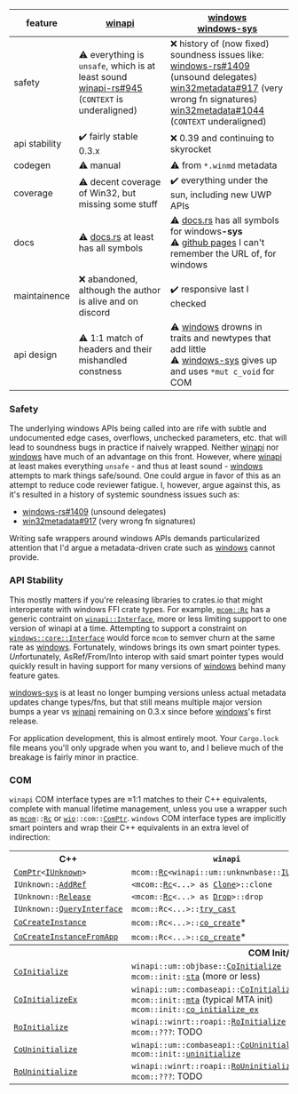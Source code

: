 | feature       | [winapi]                                                           | [windows]<br>[windows-sys] |
| ------------- | ------------------------------------------------------------------ | ------- |
| safety        | ⚠️ everything is `unsafe`, which is at least sound<br>[winapi-rs#945](https://github.com/retep998/winapi-rs/issues/945) (`CONTEXT` is underaligned) | ❌ history of (now fixed) soundness issues like:<br>[windows-rs#1409](https://github.com/microsoft/windows-rs/issues/1409) (unsound delegates)<br>[win32metadata#917](https://github.com/microsoft/win32metadata/issues/917) (very wrong fn signatures)<br>[win32metadata#1044](https://github.com/microsoft/win32metadata/issues/1044) (`CONTEXT` underaligned)
| api stability | ✔️ fairly stable 0.3.x                                            | ❌ 0.39 and continuing to skyrocket
| codegen       | ⚠️ manual                                                         | ⚠️ from `*.winmd` metadata |
| coverage      | ⚠️ decent coverage of Win32, but missing some stuff               | ✔️ everything under the sun, including new UWP APIs
| docs          | ⚠️ [docs.rs](https://docs.rs/winapi/) at least has all symbols    | ⚠️ [docs.rs](https://docs.rs/windows-sys/) has all symbols for windows<strong>-sys</strong><br>⚠️ [github pages](https://microsoft.github.io/windows-docs-rs/doc/windows/) I can't remember the URL of, for windows
| maintainence  | ❌ abandoned, although the author is alive and on discord         | ✔️ responsive last I checked |
| api design    | ⚠️ 1:1 match of headers and their mishandled constness            | ⚠️ [windows] drowns in traits and newtypes that add little<br>⚠️ [windows-sys] gives up and uses `*mut c_void` for COM

[winapi]:      https://docs.rs/winapi/
[windows]:     https://microsoft.github.io/windows-docs-rs/doc/windows/
[windows-sys]: https://docs.rs/windows-sys/

### Safety

The underlying windows APIs being called into are rife with subtle and undocumented edge cases, overflows, unchecked parameters, etc. that will lead to soundness bugs in practice if naively wrapped.  Neither [winapi] nor [windows] have much of an advantage on this front.  However, where [winapi] at least makes everything `unsafe` - and thus at least sound - [windows] attempts to mark things safe/sound.  One could argue in favor of this as an attempt to reduce code reviewer fatigue.  I, however, argue against this, as it's resulted in a history of systemic soundness issues such as:

* [windows-rs#1409](https://github.com/microsoft/windows-rs/issues/1409) (unsound delegates)
* [win32metadata#917](https://github.com/microsoft/win32metadata/issues/917) (very wrong fn signatures)

Writing safe wrappers around windows APIs demands particularized attention that I'd argue a metadata-driven crate such as [windows] cannot provide.

### API Stability

This mostly matters if you're releasing libraries to crates.io that might interoperate with windows FFI crate types.
For example, [`mcom::Rc`](https://docs.rs/mcom/latest/mcom/struct.Rc.html) has a generic contraint on [`winapi::Interface`](https://docs.rs/winapi/0.3/winapi/trait.Interface.html), more or less limiting support to one version of winapi at a time.
Attempting to support a constraint on [`windows::core::Interface`](https://microsoft.github.io/windows-docs-rs/doc/windows/core/trait.Interface.html) would force `mcom` to semver churn at the same rate as [windows].  Fortunately, windows brings its own smart pointer types.  *Un*fortunately, AsRef/From/Into interop with said smart pointer types would quickly result in having support for many versions of [windows] behind many feature gates.

[windows-sys] is at least no longer bumping versions unless actual metadata updates change types/fns, but that still means multiple major version bumps a year vs [winapi] remaining on 0.3.x since before [windows]'s first release.

For application development, this is almost entirely moot.  Your `Cargo.lock` file means you'll only upgrade when you want to, and I believe much of the breakage is fairly minor in practice.

### COM

`winapi` COM interface types are ≈1:1 matches to their C++ equivalents, complete with manual lifetime management, unless you use a wrapper such as <code>[mcom](https://docs.rs/mcom/)::[Rc](https://docs.rs/mcom/latest/mcom/struct.Rc.html)</code> or <code>[wio](https://docs.rs/wio/latest/x86_64-pc-windows-msvc/wio/index.html)::com::[ComPtr](https://docs.rs/wio/latest/x86_64-pc-windows-msvc/wio/com/struct.ComPtr.html)</code>.  `windows` COM interface types are implicitly smart pointers and wrap their C++ equivalents in an extra level of indirection:

<table>
    <tr>
        <th>C++</th>
        <th><code>winapi</code></th>
        <th><code>windows</code></th>
    </tr>
    <tr>
        <td><code><a href="[ComPtr](https://learn.microsoft.com/en-us/cpp/cppcx/wrl/comptr-class)">ComPtr</a>&lt;<a href="https://learn.microsoft.com/en-us/windows/win32/api/unknwn/nn-unknwn-iunknown">IUnknown</a>&gt;</code></td>
        <td><code>mcom::<a href="https://docs.rs/mcom/latest/mcom/struct.Rc.html">Rc</a>&lt;winapi::um::unknwnbase::<a href="https://docs.rs/winapi/latest/winapi/um/unknwnbase/struct.IUnknown.html">IUnknown</a>&gt;</code></td>
        <td><code>windows::core::<a href="https://microsoft.github.io/windows-docs-rs/doc/windows/core/struct.IUnknown.html">IUnknown</a></code></td>
    </tr>
    <tr>
        <td><code>IUnknown::<a href="https://learn.microsoft.com/en-us/windows/win32/api/unknwn/nf-unknwn-iunknown-addref">AddRef</a></code></td>
        <td><code>&lt;mcom::<a href="https://docs.rs/mcom/latest/mcom/struct.Rc.html">Rc</a>&lt;...&gt; as <a href="https://doc.rust-lang.org/std/clone/trait.Clone.html">Clone</a>&gt;::clone</code></td>
        <td><code>&lt;IWhatever as <a href="https://doc.rust-lang.org/std/clone/trait.Clone.html">Clone</a>&gt;::clone</code></td>
    </tr>
    <tr>
        <td><code>IUnknown::<a href="https://learn.microsoft.com/en-us/windows/win32/api/unknwn/nf-unknwn-iunknown-release">Release</a></code></td>
        <td><code>&lt;mcom::<a href="https://docs.rs/mcom/latest/mcom/struct.Rc.html">Rc</a>&lt;...&gt; as <a href="https://doc.rust-lang.org/std/ops/trait.Drop.html">Drop</a>&gt;::drop</code></td>
        <td><code>&lt;IWhatever as <a href="https://doc.rust-lang.org/std/ops/trait.Drop.html">Drop</a>&gt;::drop</code></td>
    </tr>
    <tr>
        <td><code>IUnknown::<a href="https://learn.microsoft.com/en-us/windows/win32/api/unknwn/nf-unknwn-iunknown-queryinterface(q)">QueryInterface</a></code></td>
        <td><code>mcom::Rc&lt;...&gt;::<a href="https://docs.rs/mcom/latest/mcom/struct.Rc.html#method.try_cast">try_cast</a></code></td>
        <td><code>&lt;... as windows::core::<a href="https://microsoft.github.io/windows-docs-rs/doc/windows/Win32/Media/Audio/XAudio2/struct.IXAudio2.html#impl-ComInterface-for-IXAudio2">ComInterface</a>&gt;::<a href="https://microsoft.github.io/windows-docs-rs/doc/windows/Win32/Media/Audio/XAudio2/struct.IXAudio2.html#method.cast">cast</a></td>
    </tr>
    <tr>
        <td><code><a href="https://learn.microsoft.com/en-us/windows/win32/api/combaseapi/nf-combaseapi-cocreateinstance">CoCreateInstance</a></code></td>
        <td><code>mcom::Rc&lt;...&gt;::<a href="https://docs.rs/mcom/latest/mcom/struct.Rc.html#method.co_create">co_create</a></code>*</td>
        <td><code>windows::Win32::System::Com::<a href="https://microsoft.github.io/windows-docs-rs/doc/windows/Win32/System/Com/fn.CoCreateInstance.html">CoCreateInstance</a></code></td>
    </tr>
    <tr>
        <td><code><a href="https://docs.microsoft.com/en-us/windows/win32/api/combaseapi/nf-combaseapi-cocreateinstancefromapp">CoCreateInstanceFromApp</a></code></td>
        <td><code>mcom::Rc&lt;...&gt;::<a href="https://docs.rs/mcom/latest/mcom/struct.Rc.html#method.co_create">co_create</a></code>*</td>
        <td><code>windows::Win32::System::Com::<a href="https://microsoft.github.io/windows-docs-rs/doc/windows/Win32/System/Com/fn.CoCreateInstanceFromApp.html">CoCreateInstanceFromApp</a></code></td>
    </tr>
    <tr><th colspan="3">COM Init/Teardown</th></tr>
    <tr>
        <td><code><a href="https://learn.microsoft.com/en-us/windows/win32/api/objbase/nf-objbase-coinitialize">CoInitialize</a></code></td>
        <td>
            <code>winapi::um::objbase::<a href="https://docs.rs/winapi/latest/winapi/um/objbase/fn.CoInitialize.html">CoInitialize</a></code><br>
            <code>mcom::init::<a href="https://docs.rs/mcom/latest/mcom/init/fn.sta.html">sta</a></code> (more or less)<br>
        </td>
        <td><code>windows::Win32::System::Com::<a href="https://microsoft.github.io/windows-docs-rs/doc/windows/Win32/System/Com/fn.CoInitialize.html">CoInitialize</a></code></td>
    </tr>
    <tr>
        <td><code><a href="https://learn.microsoft.com/en-us/windows/win32/api/combaseapi/nf-combaseapi-coinitializeex">CoInitializeEx</a></code></td>
        <td>
            <code>winapi::um::combaseapi::<a href="https://docs.rs/winapi/latest/winapi/um/combaseapi/fn.CoInitializeEx.html">CoInitializeEx</a></code><br>
            <code>mcom::init::<a href="https://docs.rs/mcom/latest/mcom/init/fn.mta.html">mta</a></code> (typical MTA init)<br>
            <code>mcom::init::<a href="https://docs.rs/mcom/latest/mcom/init/fn.co_initialize_ex.html">co_initialize_ex</a></code><br>
        </td>
        <td><code>windows::Win32::System::Com::<a href="https://microsoft.github.io/windows-docs-rs/doc/windows/Win32/System/Com/fn.CoInitializeEx.html">CoInitializeEx</a></code></td>
    </tr>
    <tr>
        <td><code><a href="https://learn.microsoft.com/en-us/windows/win32/api/roapi/nf-roapi-roinitialize">RoInitialize</a></code></td>
        <td>
            <code>winapi::winrt::roapi::<a href="https://docs.rs/winapi/latest/winapi/winrt/roapi/fn.RoInitialize.html">RoInitialize</a></code><br>
            <code>mcom::???</code>: TODO<br>
        </td>
        <td><code>windows::Win32::System::WinRT::<a href="https://microsoft.github.io/windows-docs-rs/doc/windows/Win32/System/WinRT/fn.RoInitialize.html">RoInitialize</a></code></td>
    </tr>
    <tr>
        <td><code><a href="https://learn.microsoft.com/en-us/windows/win32/api/combaseapi/nf-combaseapi-couninitialize">CoUninitialize</a></code></td>
        <td>
            <code>winapi::um::combaseapi::<a href="https://docs.rs/winapi/latest/winapi/um/combaseapi/fn.CoUninitialize.html">CoUninitialize</a></code><br>
            <code>mcom::init::<a href="https://docs.rs/mcom/latest/mcom/init/fn.uninitialize.html">uninitialize</a></code><br>
        </td>
        <td><code>windows::Win32::System::Com::<a href="https://microsoft.github.io/windows-docs-rs/doc/windows/Win32/System/Com/fn.CoUninitialize.html">CoUninitialize</a></code></td>
    </tr>
    <tr>
        <td><code><a href="https://learn.microsoft.com/en-us/windows/win32/api/roapi/nf-roapi-rouninitialize">RoUninitialize</a></code></td>
        <td>
            <code>winapi::winrt::roapi::<a href="https://docs.rs/winapi/latest/winapi/winrt/roapi/fn.RoUninitialize.html">RoUninitialize</a></code><br>
            <code>mcom::???</code>: TODO<br>
        </td>
        <td><code>windows::Win32::System::WinRT::<a href="https://microsoft.github.io/windows-docs-rs/doc/windows/Win32/System/WinRT/fn.RoUninitialize.html">RoUninitialize</a></code></td>
    </tr>
</table>
